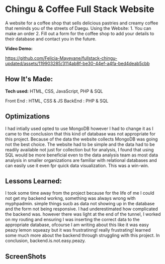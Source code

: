 # Chingu & Coffee Full Stack Website
A website for a coffee shop that sells delicious pastries and creamy coffee that reminds you of the streets of Daegu. Using the Website: 1. You can make an order 2. Fill out a form for the coffee shop to add your details to their database and contact you in the future. 

**Video Demo:** 

https://github.com/Felicia-Mayeyane/fullstack-chingu-updated/assets/119903285/3114ab8f-be30-44ef-a4fa-bed4deab5cbb



## How It's Made:

**Tech used:** HTML, CSS, JavaScript, PHP & SQL

Front End : HTML, CSS & JS
BackEnd : PHP & SQL 

## Optimizations


I had intially used opted to use MongoDB however I had to change it as I came to the conclusion that this kind of database was not appropriate for this project. Because of the data the website collects MongoDB was going not the best choice. The website had to be simple and the data had to be readily available not just for collection but for analysis, I found that using SQL would be more beneficial even to the data analysis team as most data analysis in smaller organizations are familiar with relational databases and can easily use it even fpr quick data visualization. This was a win-win.

## Lessons Learned:

I took some time away from the project because for the life of me I could not get my backend workng, something was always wrong with myphpadmin. simple things sucb as data not showing up in the database and the form not being responsive. I had underestimated how complicated the backend was. however there was light at the end of the tunnel,  I worked on my routing and ensuring I was inserting the correct data to the appropriate database, ofcourse I am writing about this like it was easy peazy lemon squeazy but it was frustratinng! really frustrating! learned some much more about the backend through struggling with this project. In conclusion, backend.is.not.easy.peazy.

## ScreenShots
